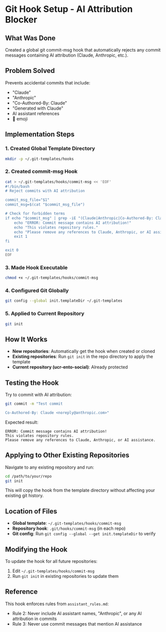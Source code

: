 # Git Hook Setup - AI Attribution Blocker

## What Was Done

Created a global git commit-msg hook that automatically rejects any commit messages containing AI attribution (Claude, Anthropic, etc.).

## Problem Solved

Prevents accidental commits that include:
- "Claude"
- "Anthropic"
- "Co-Authored-By: Claude"
- "Generated with Claude"
- AI assistant references
- 🤖 emoji

## Implementation Steps

### 1. Created Global Template Directory
```bash
mkdir -p ~/.git-templates/hooks
```

### 2. Created commit-msg Hook
```bash
cat > ~/.git-templates/hooks/commit-msg << 'EOF'
#!/bin/bash
# Reject commits with AI attribution

commit_msg_file="$1"
commit_msg=$(cat "$commit_msg_file")

# Check for forbidden terms
if echo "$commit_msg" | grep -iE "(Claude|Anthropic|Co-Authored-By: Claude|Generated with.*Claude|🤖|AI assistant)" > /dev/null; then
    echo "ERROR: Commit message contains AI attribution!"
    echo "This violates repository rules."
    echo "Please remove any references to Claude, Anthropic, or AI assistance."
    exit 1
fi

exit 0
EOF
```

### 3. Made Hook Executable
```bash
chmod +x ~/.git-templates/hooks/commit-msg
```

### 4. Configured Git Globally
```bash
git config --global init.templateDir ~/.git-templates
```

### 5. Applied to Current Repository
```bash
git init
```

## How It Works

- **New repositories**: Automatically get the hook when created or cloned
- **Existing repositories**: Run `git init` in the repo directory to apply the template
- **Current repository (ucr-ento-social)**: Already protected

## Testing the Hook

Try to commit with AI attribution:
```bash
git commit -m "Test commit

Co-Authored-By: Claude <noreply@anthropic.com>"
```

Expected result:
```
ERROR: Commit message contains AI attribution!
This violates repository rules.
Please remove any references to Claude, Anthropic, or AI assistance.
```

## Applying to Other Existing Repositories

Navigate to any existing repository and run:
```bash
cd /path/to/your/repo
git init
```

This will copy the hook from the template directory without affecting your existing git history.

## Location of Files

- **Global template**: `~/.git-templates/hooks/commit-msg`
- **Repository hook**: `.git/hooks/commit-msg` (in each repo)
- **Git config**: Run `git config --global --get init.templateDir` to verify

## Modifying the Hook

To update the hook for all future repositories:
1. Edit `~/.git-templates/hooks/commit-msg`
2. Run `git init` in existing repositories to update them

## Reference

This hook enforces rules from `assistant_rules.md`:
- Rule 2: Never include AI assistant names, "Anthropic", or any AI attribution in commits
- Rule 3: Never use commit messages that mention AI assistance
